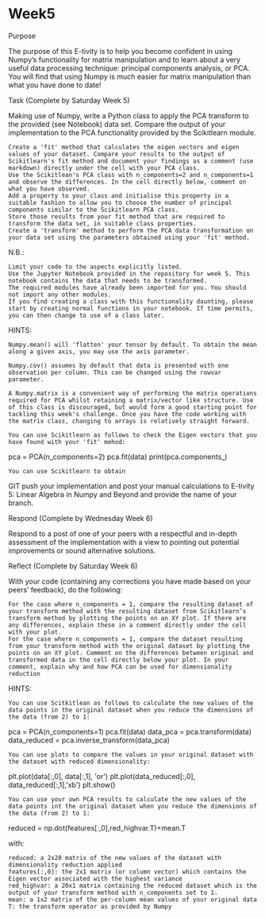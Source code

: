 # Week5

Purpose

The purpose of this E-tivity is to help you become confident in using Numpy’s functionality for matrix manipulation and to learn about a very useful data processing technique: principal components analysis, or PCA. You will find that using Numpy is much easier for matrix manipulation than what you have done to date!

Task (Complete by Saturday Week 5)

Making use of Numpy, write a Python class to apply the PCA transform to the provided (see Notebook) data set. Compare the output of your implementation to the PCA functionality provided by the Scikitlearn module.

    Create a 'fit' method that calculates the eigen vectors and eigen values of your dataset. Compare your results to the output of Scikitlearn's fit method and document your findings as a comment (use markdown) directly under the cell with your PCA class.
    Use the Scikitlean's PCA class with n_components=2 and n_components=1 and observe the differences. In the cell directly below, comment on what you have observed.
    Add a property to your class and initialise this property in a suitable fashion to allow you to choose the number of principal components similar to the Scikitlearn PCA class.
    Store those results from your fit method that are required to transform the data set, in suitable class properties.
    Create a 'transform' method to perform the PCA data transformation on your data set using the parameters obtained using your 'fit' method.

 

N.B.:

    Limit your code to the aspects explicitly listed. 
    Use the Jupyter Notebook provided in the repository for week 5. This notebook contains the data that needs to be transformed.
    The required modules have already been imported for you. You should not import any other modules.
    If you find creating a class with this functionality daunting, please start by creating normal functions in your notebook. If time permits, you can then change to use of a class later. 

 

HINTS:

    Numpy.mean() will 'flatten' your tensor by default. To obtain the mean along a given axis, you may use the axis parameter.

    Numpy.cov() assumes by default that data is presented with one observation per column. This can be changed using the rowvar parameter. 

    A Numpy.matrix is a convenient way of performing the matrix operations required for PCA whilst retaining a matrix/vector like structure. Use of this class is discouraged, but would form a good starting point for tackling this week's challenge. Once you have the code working with the matrix class, changing to arrays is relatively straight forward.

    You can use Scikitlearn as follows to check the Eigen vectors that you have found with your 'fit' mehod:

pca = PCA(n_components=2)
pca.fit(data)
print(pca.components_)

    You can use Scikitlearn to obtain 

GIT push your implementation and post your manual calculations to E-tivity 5: Linear Algebra in Numpy and Beyond and provide the name of your branch.

Respond (Complete by Wednesday Week 6)

Respond to a post of one of your peers with a respectful and in-depth assessment of the implementation with a view to pointing out potential improvements or sound alternative solutions.

Reflect (Complete by Saturday Week 6)

With your code (containing any corrections you have made based on your peers’ feedback), do the following:

    For the case where n_components = 1, compare the resulting dataset of your transform method with the resulting dataset from Scikitlearn’s transform method by plotting the points on an XY plot. If there are any differences, explain these in a comment directly under the cell with your plot.
    For the case where n_components = 1, compare the dataset resulting from your transform method with the original dataset by plotting the points on an XY plot. Comment on the differences between original and transformed data in the cell directly below your plot. In your comment, explain why and how PCA can be used for dimensionality reduction

 

HINTS:

    You can use Scitkitlean as follows to calculate the new values of the data points in the original dataset when you reduce the dimensions of the data (from 2) to 1: 

pca = PCA(n_components=1)
pca.fit(data)
data_pca = pca.transform(data)
data_reduced = pca.inverse_transform(data_pca)

    You can use plots to compare the values in your original dataset with the dataset with reduced dimensionality:

plt.plot(data[:,0], data[:,1], 'or')
plt.plot(data_reduced[:,0], data_reduced[:,1],'xb')
plt.show()

    You can use your own PCA results to calculate the new values of the data points int the original dataset when you reduce the dimensions of the data (from 2) to 1:

reduced = np.dot(features[:,0],red_highvar.T)+mean.T

with:

    reduced: a 2x20 matrix of the new values of the dataset with dimensionality reduction applied
    features[:,0]: the 2x1 matrix (or column vector) which contains the Eigen vector associated with the highest variance
    red_highvar: a 20x1 matrix containing the reduced dataset which is the output of your transform method with n_components set to 1. 
    mean: a 1x2 matrix of the per-column mean values of your original data
    T: the transform operator as provided by Numpy
